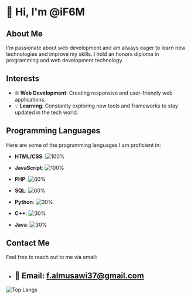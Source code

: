 # 👋 Hi, I'm @iF6M

## About Me
I'm passionate about web development and am always eager to learn new technologies and improve my skills. I hold an honors diploma in programming and web development technology.

## Interests
- 🌐 **Web Development**: Creating responsive and user-friendly web applications.
- 💡 **Learning**: Constantly exploring new tools and frameworks to stay updated in the tech world.

## Programming Languages

Here are some of the programming languages I am proficient in:

- **HTML/CSS**:
  ![100%](https://progress-bar.dev/100/?title=Expert)

- **JavaScript**:
  ![100%](https://progress-bar.dev/100/?title=Expert)

- **PHP**:
  ![60%](https://progress-bar.dev/60/?title=Intermediate)

- **SQL**:
  ![60%](https://progress-bar.dev/60/?title=Intermediate)

- **Python**:
  ![30%](https://progress-bar.dev/30/?title=Basics)

- **C++**:
  ![30%](https://progress-bar.dev/30/?title=Basics)

- **Java**:
  ![30%](https://progress-bar.dev/30/?title=Basics)

## Contact Me
Feel free to reach out to me via email:
- 📧 **Email**: [f.almusawi37@gmail.com](mailto:f.almusawi37@gmail.com)
  ---
 ![Top Langs](https://github-readme-stats.vercel.app/api/top-langs/?username=iF6M&progress=true)

